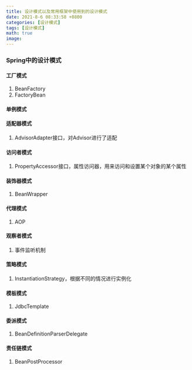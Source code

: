 ```yaml
---
title: 设计模式以及常用框架中使用到的设计模式
date: 2021-8-6 08:33:58 +0800
categories: [设计模式]
tags: [设计模式]
math: true
image: 
---
```






### Spring中的设计模式

#### 工厂模式

1. BeanFactory
2. FactoryBean

#### 单例模式



#### 适配器模式

1. AdvisorAdapter接口，对Advisor进行了适配

#### 访问者模式

1. PropertyAccessor接口，属性访问器，用来访问和设置某个对象的某个属性

#### 装饰器模式

1. BeanWrapper

#### 代理模式

1. AOP

#### 观察者模式

1. 事件监听机制

#### 策略模式

1. InstantiationStrategy，根据不同的情况进行实例化

#### 模板模式

1. JdbcTemplate

#### 委派模式

1. BeanDefinitionParserDelegate

#### 责任链模式

1. BeanPostProcessor